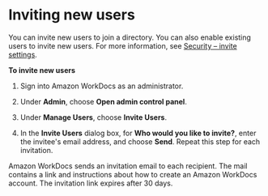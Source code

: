 # Inviting new users<a name="invite_user"></a>

You can invite new users to join a directory\. You can also enable existing users to invite new users\. For more information, see [Security – invite settings](manage-sites.md#invite-settings)\.

**To invite new users**

1. Sign into Amazon WorkDocs as an administrator\.

1. Under **Admin**, choose **Open admin control panel**\.

1. Under **Manage Users**, choose **Invite Users**\.

1. In the **Invite Users** dialog box, for **Who would you like to invite?**, enter the invitee's email address, and choose **Send**\. Repeat this step for each invitation\.

Amazon WorkDocs sends an invitation email to each recipient\. The mail contains a link and instructions about how to create an Amazon WorkDocs account\. The invitation link expires after 30 days\.